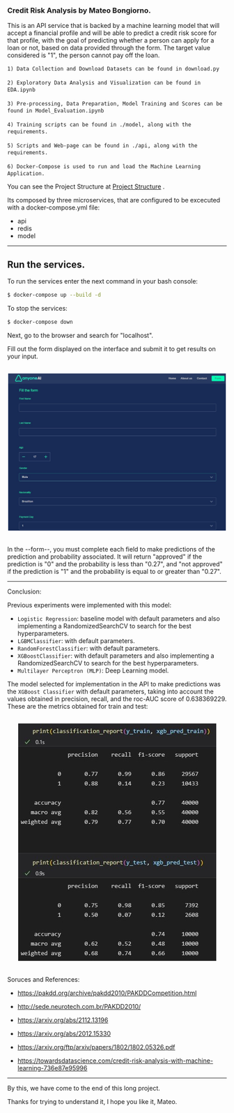 ### Credit Risk Analysis by Mateo Bongiorno. 

This is an API service that is backed by a machine learning model that will accept a financial profile and will be able to predict a credit risk score for that profile, with the goal of predicting whether a person can apply for a loan or not, based on data provided through the form. The target value considered is "1", the person cannot pay off the loan.

<Here is what you need to see with respect to the steps followed...>

    1) Data Collection and Download Datasets can be found in download.py

    2) Exploratory Data Analysis and Visualization can be found in EDA.ipynb

    3) Pre-processing, Data Preparation, Model Training and Scores can be found in Model_Evaluation.ipynb

    4) Training scripts can be found in ./model, along with the requirements.

    5) Scripts and Web-page can be found in ./api, along with the requirements.

    6) Docker-Compose is used to run and load the Machine Learning Application. 

You can see the Project Structure at [Project Structure](proj_structure.md) .

Its composed by three microservices, that are configured to be excecuted with a docker-compose.yml file:

- api
- redis
- model

------------------------------------------------------------------------------------------------------

## Run the services.
To run the services enter the next command in your bash console:

```bash
$ docker-compose up --build -d
```

To stop the services:

```bash
$ docker-compose down
```

Next, go to the browser and search for "localhost".

Fill out the form displayed on the interface and submit it to get results on your input.

<div align="center"><br>
    <img src="api/static/images/formweb.jpg" width=500 height=360/>
</div><br>

In the --form--, you must complete each field to make predictions of the prediction and probability associated. It will return "approved" if the prediction is "0" and the probability is less than "0.27", and "not approved" if the prediction is "1" and the probability is equal to or greater than "0.27".

-------------------------------------------------------------------------------------------------------

Conclusion:

Previous experiments were implemented with this model:

- `Logistic Regression`: baseline model with default parameters and also implementing a RandomizedSearchCV to search for the best hyperparameters.
- `LGBMClassifier`: with default parameters.
- `RandomForestClassifier`: with default parameters.
- `XGBoostClassifier`: with default parameters and also implementing a RandomizedSearchCV to search for the best hyperparameters.
- `Multilayer Perceptron (MLP)`: Deep Learning model.

The model selected for implementation in the API to make predictions was the `XGBoost Classifier` with default parameters, taking into account the values obtained in precision, recall, and the roc-AUC score of 0.638369229.
These are the metrics obtained for train and test:

<div align="center"><br>
    <img src="api/static/images/xgb_metrics.jpg"/>
</div><br>

Soruces and References:

- https://pakdd.org/archive/pakdd2010/PAKDDCompetition.html

- http://sede.neurotech.com.br/PAKDD2010/

- https://arxiv.org/abs/2112.13196

- https://arxiv.org/abs/2012.15330

- https://arxiv.org/ftp/arxiv/papers/1802/1802.05326.pdf

- https://towardsdatascience.com/credit-risk-analysis-with-machine-learning-736e87e95996

--------------------------------------------------------------------------------------------------------

By this, we have come to the end of this long project.

Thanks for trying to understand it, I hope you like it,
Mateo.
